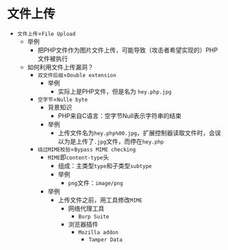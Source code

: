 # 文件上传

* `文件上传`=`File Upload`
  * 举例
    * 把PHP文件作为图片文件上传，可能导致（攻击者希望实现的）PHP文件被执行
  * 如何利用文件上传漏洞？
    * `双文件后缀`=`Double extension`
      * 举例
        * 实际上是PHP文件，但是名为 `hey.php.jpg`
    * `空字节`=`Nulle byte`
      * 背景知识
        * PHP来自C语言：空字节Null表示字符串的结束
      * 举例
        * 上传文件名为`hey.php%00.jpg`，扩展控制器读取文件时，会误以为是上传了`.jpg`文件，而停在`hey.php`
    * `绕过MIME校验`=`Bypass MIME checking`
      * `MIME`即`content-type`头
        * 组成：主类型`type`和子类型`subtype`
        * 举例
          * `png`文件：`image/png`
      * 举例
        * 上传文件之前，用工具修改`MIME`
          * 网络代理工具
            * `Burp Suite`
          * 浏览器插件
            * `Mozilla addon`
              * `Tamper Data`
